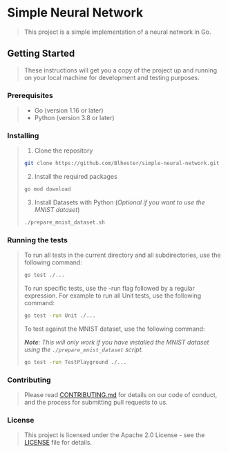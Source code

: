 # Simple Neural Network
> 
> This project is a simple implementation of a neural network in Go.

## Getting Started
> 
> These instructions will get you a copy of the project up and running on your local machine for development and testing purposes.

### Prerequisites
>
> - Go (version 1.16 or later)
> - Python (version 3.8 or later)

### Installing
>
> 1. Clone the repository
> ```bash
> git clone https://github.com/Blhester/simple-neural-network.git
> ```
> 2. Install the required packages
> ```bash
> go mod download
> ```
> 3. Install Datasets with Python (_Optional if you want to use the MNIST dataset_)
> ```bash
> ./prepare_mnist_dataset.sh
> ```

### Running the tests
> To run all tests in the current directory and all subdirectories, use the following command:
> ```bash
> go test ./...
> ```
> To run specific tests, use the -run flag followed by a regular expression. For example to run all Unit tests, use the following command:
> ```bash
> go test -run Unit ./...
> ```
> To test against the MNIST dataset, use the following command:
>
> _**Note**: This will only work if you have installed the MNIST dataset using the `./prepare_mnist_dataset` script._
> ```bash
> go test -run TestPlayground ./...
> ```

### Contributing
> Please read [CONTRIBUTING.md](CONTRIBUTING.md) for details on our code of conduct, and the process for submitting pull requests to us.

### License
> This project is licensed under the Apache 2.0 License - see the [LICENSE](LICENSE) file for details.

